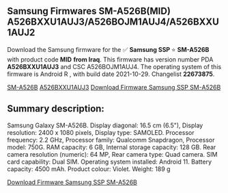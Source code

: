 <h2>Samsung Firmwares SM-A526B(MID) A526BXXU1AUJ3/A526BOJM1AUJ4/A526BXXU1AUJ2</h2>
Download the Samsung firmware for the ✅ <strong>Samsung SSP </strong> ⭐ <strong>SM-A526B</strong> with product code <strong>MID</strong> <strong> from Iraq</strong>. This firmware has version number PDA <strong>A526BXXU1AUJ3</strong> and CSC A526BOJM1AUJ4. The operating system of this firmware is Android R , with build date 2021-10-29. Changelist <strong>22673875</strong>.


[SM-A526B](https://samfirm.shop/samsung/model/SM-A526B)
[A526BXXU1AUJ3](https://samfirm.shop/samsung/pda/A526BXXU1AUJ3)
[Download Firmware Samsung SSP SM-A526B](https://samfirm.shop/samsung/firmware/469498)
<h2>Summary description:</h2>
<p>Samsung Galaxy SM-A526B. Display diagonal: 16.5 cm (6.5"), Display resolution: 2400 x 1080 pixels, Display type: SAMOLED. Processor frequency: 2.2 GHz, Processor family: Qualcomm Snapdragon, Processor model: 750G. RAM capacity: 6 GB, Internal storage capacity: 128 GB. Rear camera resolution (numeric): 64 MP, Rear camera type: Quad camera. SIM card capability: Dual SIM. Operating system installed: Android 11. Battery capacity: 4500 mAh. Product colour: Violet. Weight: 189 g</p>


[Download Firmware Samsung SSP SM-A526B](https://samfirm.shop/samsung/firmware/469498)
